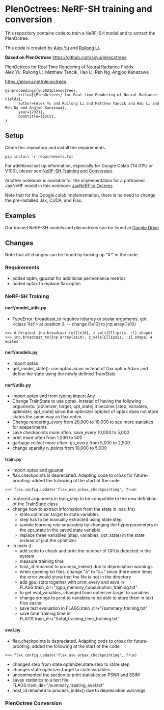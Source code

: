 # PlenOctrees: NeRF-SH training and conversion

This repository contains code to train a NeRF-SH model and to extract the PlenOctree. 

This code is created by [Alex Yu](https://github.com/sxyu) and [Ruilong Li](https://github.com/liruilong940607).

**Based on PlenOctrees** https://github.com/sxyu/plenoctrees

PlenOctrees for Real Time Rendering of Neural Radiance Fields<br>
Alex Yu, Ruilong Li, Matthew Tancik, Hao Li, Ren Ng, Angjoo Kanazawa

https://alexyu.net/plenoctrees

```
@inproceedings{yu2021plenoctrees,
      title={{PlenOctrees} for Real-time Rendering of Neural Radiance Fields},
      author={Alex Yu and Ruilong Li and Matthew Tancik and Hao Li and Ren Ng and Angjoo Kanazawa},
      year={2021},
      booktitle={ICCV},
}
```

## Setup

Clone this repository and install the requirements.
```
pip install -r requirements.txt
```

For additional set up information, especially for Google Colab (T4 GPU or V100), please see [NeRF-SH Training and Conversion](PlenOctrees/nerfsh-train-convert-colab-compatible.ipynb).

Another notebook is available for the implementation for a pretrained JaxNeRF model in this notebook [JaxNeRF to Octrees](PlenOctrees/pretrained-jaxnerf-colab-compatible.ipynb)

Note that for the Google colab implementation, there is no need to change the pre-installed Jax, CUDA, and Flax. 

## Examples

Our trained NeRF-SH models and plenoctrees can be found at [Google Drive]()

## Changes

Note that all changes can be found by looking up "#!" in the code.

### Requirements
- added tqdm, gpustat for additional permonance metrics
- added optax to replace flax.optim

### NeRF-SH Training

#### nerf/model_utils.py
- TypeError: broadcast_to requires ndarray or scalar arguments, got <class 'list'> at position 0. -- change [1e10] to jnp.array(1e10) 
```
>>> # Original jnp.broadcast_to([1e10], z_vals[Ellipsis, :1].shape)
>>> jnp.broadcast_to(jnp.array(1e10), z_vals[Ellipsis, :1].shape) # edited
```

#### nerf/models.py
- import optax
- get_model_state(): use optax.adam instead of flax.optim.Adam and define the state using the newly defined TrainState

#### nerf/utils.py
- import optax and from typing import Any
- Change TrainState to use optax. Instead of having the following arguments: [optimizer, target, opt_state] it became [step, variables, optimizer, opt_state] since the optimizer opbject of optax does not store states the same way as flax.optim.
- Change rendering_every from 20,000 to 10,000 to see more statistics for exeperiments
- save checkpoints more often. save_every 10,000 to 5,000
- print more often from 1,000 to 500
- garbage collect more often. gc_every from 5,000 to 2,500
- change sparsity n_points from 10,000 to 5,000

#### train.py
- import optax and gpustat
- flax.checkpoints is depreciated. Adapting code to orbax for future-proofing: added the following at the start of the code 
```
>>> flax.config.update('flax_use_orbax_checkpointing', True)
``` 
- replaced arguments in train_step to be compatible to the new definition of the TrainState class
- change how to extract information from the state in loss_fn()
    - state.optimizer.target to state.variables
    - step has to be manually extracted using state.step
    - update learning rate separately by changing the hyperparameters in the opt_state in the saved state variable
    - replace three variables (step, variables, opt_state) in the state instead of jsut the optimizer.
- In main ():
    - add code to check and print the number of GPUs detected in the system
    - measure training time
    - host_id renamed to process_index() due to depreciation warnings
    - when opening txt files, change "a" to "a+" since there were times the error would show that the file is not in the directory
    - add gpu_stats together with print_every and save in FLAGS.train_dir+"/gpu_memory_consumption_training.txt"
    - to get eval_variables, changed from optimizer.target to variables
    - change strings to print to variables to be able to store them in text files easier.
    - save test evaluation in FLAGS.train_dir+"/summary_training.txt"
    - save total training time in FLAGS.train_dir+"/total_training_time_training.txt"

#### eval.py
- flax.checkpoints is depreciated. Adapting code to orbax for future-proofing: added the following at the start of the code 
```
>>> flax.config.update('flax_use_orbax_checkpointing', True)
``` 
- changed step from state.optimizer.state.step to state.step
- changes state.optimizer.target to state.variables
- uncommented the section to print statistics on PSNR and SSIM 
- saves statistics to a text file FLAGS.train_dir+"/summary_training_eval.txt"
- host_id renamed to process_index() due to depreciation warnings

### PlenOctree Conversion

####  
